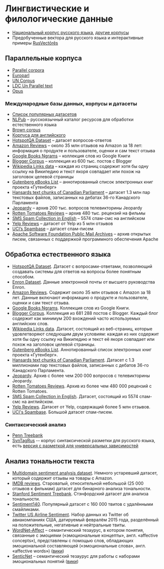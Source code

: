 # Лингвистические и филологические данные

- [Национальный корпус русского языка](https://ruscorpora.ru/), [другие корпусы](https://ruscorpora.ru/new/corpora-other.html)
- Предобученные вектора для русского языка и интерактивные примеры [RusVectōrēs](https://rusvectores.org/ru/)

## Параллельные корпуса
- [Parallel corpora](https://www.clarin.eu/resource-families/parallel-corpora)
- [Europarl](https://www.statmt.org/europarl/)  
- [UN Corpus](https://conferences.unite.un.org/UNCorpus/)
- [LDC Un Parallel text](https://catalog.ldc.upenn.edu/LDC94T4A)
- [Opus](http://opus.nlpl.eu/)

### Международные базы данных, корпусы и датасеты

- [Список популярных датасетов](https://github.com/niderhoff/nlp-datasets)
- [NLPub](https://nlpub.ru/) – русскоязычный каталог ресурсов для обработки естественного языка
- [Brown corpus](http://icame.uib.no/brown/bcm.html)
- [Корпуса для английского](https://aclweb.org/aclwiki/Corpora_for_English)
- [HotspotQA Dataset](https://hotpotqa.github.io/) – датасет вопросов-ответов
- [Amazon Reviews](https://snap.stanford.edu/data/web-Amazon.html) – около 35 млн отзывов на Amazon за 18 лет: информация о продукте и пользователе, оценки и сам текст отзыва
- [Google Books Ngrams](https://aws.amazon.com/ru/datasets/google-books-ngrams/) – коллекция слов из Google Книги
- [Blogger Corpus](http://u.cs.biu.ac.il/~koppel/BlogCorpus.htm) – коллекция из 600 тыс. постов с Blogger
- [Wikipedia Links data](https://code.google.com/archive/p/wiki-links/downloads) – каждая из страниц содержит хотя бы одну ссылку на Википедию и текст якоря совпадает или похож на заголовок целевой страницы
- [Gutenberg eBooks List](https://www.gutenberg.org/wiki/Gutenberg:Offline_Catalogs) – аннотированный список электронных книг проекта «Гутенберг»
- [Hansards text chunks of Canadian Parliament](https://www.isi.edu/natural-language/download/hansard/) – датасет 1.3 млн пар текстовых файлов, записанных на дебатах 36-го Канадского Парламента
- [Jeopardy](https://www.reddit.com/r/datasets/comments/1uyd0t/200000_jeopardy_questions_in_a_json_file/) – архив 200 тыс. вопросов телевикторины Jeopardy
- [Rotten Tomatoes Reviews](https://drive.google.com/file/d/1w1TsJB-gmIkZ28d1j7sf1sqcPmHXw352/view) – архив 480 тыс. рецензий на фильмы
- [SMS Spam Collection in English](http://www.dt.fee.unicamp.br/~tiago/smsspamcollection/) – 5574 спам-смс на английском
- [Yelp Reviews](https://www.yelp.com/dataset) – датасет от Yelp из 5 млн отзывов
- [UCI’s Spambase](https://archive.ics.uci.edu/ml/datasets/Spambase) – датасет спам-писем
- [Apache Software Foundation Public Mail Archives](https://aws.amazon.com/de/datasets/apache-software-foundation-public-mail-archives/) – архив открытых писем, связанных с поддержкой программного обеспечения Apache

## Обработка естественного языка

- [HotspotQA Dataset](https://hotpotqa.github.io/). Датасет с вопросами-ответами, позволяющий создавать системы для ответов на вопросы более понятным способом.
- [Enron Dataset](https://www.cs.cmu.edu/~./enron/). Данные электронной почты от высшего руководства Enron.
- [Amazon Reviews](https://snap.stanford.edu/data/web-Amazon.html). Содержит около 35 млн отзывов с Amazon за 18 лет. Данные включают информацию о продукте и пользователе, оценки и сам текст отзыва.
- [Google Books Ngrams](https://aws.amazon.com/ru/datasets/google-books-ngrams/). Коллекция слов из Google Книги.
- [Blogger Corpus](http://u.cs.biu.ac.il/~koppel/BlogCorpus.htm). Коллекция из 681 288 постов с Blogger. Каждый блог содержит как минимум 200 вхождений часто используемых английских слов.
- [Wikipedia Links data](https://code.google.com/archive/p/wiki-links/downloads). Датасет, состоящий из веб-страниц, которые удовлетворяют следующим двум условиям: каждая из них содержит хотя бы одну ссылку на Википедию и текст её якоря совпадает или похож на заголовок целевой страницы.
- [Gutenberg eBooks List](https://www.gutenberg.org/wiki/Gutenberg:Offline_Catalogs). Аннотированный список электронных книг проекта «Гутенберг».
- [Hansards text chunks of Canadian Parliament](https://www.isi.edu/natural-language/download/hansard/). Датасет с 1.3 миллионами пар текстовых файлов, записанных с дебатов 36-го Канадского Парламента.
- [Jeopardy](https://www.reddit.com/r/datasets/comments/1uyd0t/200000_jeopardy_questions_in_a_json_file/). Архив с более чем 200 000 вопросов с телевикторины Jeopardy.
- [Rotten Tomatoes Reviews](https://drive.google.com/file/d/1w1TsJB-gmIkZ28d1j7sf1sqcPmHXw352/view). Архив из более чем 480 000 рецензий с Rotten Tomatoes.
- [SMS Spam Collection in English](http://www.dt.fee.unicamp.br/~tiago/smsspamcollection/). Датасет, состоящий из 5574 спам-смс на английском.
- [Yelp Reviews](https://www.yelp.com/dataset). Датасет от Yelp, содержащий более 5 млн отзывов.
- [UCI's Spambase](https://archive.ics.uci.edu/ml/datasets/Spambase). Большой датасет спам-писем.

### Синтаксический анализ

- [Penn Treebank](https://catalog.ldc.upenn.edu/LDC99T42)
- [SynTagRus](https://ru.wikipedia.org/wiki/%D0%A1%D0%B8%D0%BD%D0%A2%D0%B0%D0%B3%D0%A0%D1%83%D1%81) -- корпус синтаксической разметки для русского языка, есть [версия с разметкой для универсальных зависимостей](https://github.com/UniversalDependencies/UD_Russian-SynTagRus)

## Анализ тональности текста

- [Multidomain sentiment analysis dataset](http://www.cs.jhu.edu/~mdredze/datasets/sentiment/). Немного устаревший датасет, который содержит отзывы на товары с Amazon.
- [IMDB reviews](http://ai.stanford.edu/~amaas/data/sentiment/). Староватый, относительной небольшой (25 000 отзывов к фильмам) датасет для бинарного анализа тональности.
- [Stanford Sentiment Treebank](http://nlp.stanford.edu/sentiment/code.html). Стэнфордский датасет для анализа тональности.
- [Sentiment140](http://help.sentiment140.com/for-students/). Популярный датасет с 160 000 твитов с удалёнными смайликами.
- [Twitter US Airline Sentiment](https://www.kaggle.com/crowdflower/twitter-airline-sentiment). Набор данных из Twitter об авиакомпаниях США, датируемый февралём 2015 года, разделённый на положительные, негативные и нейтральные твиты.
- [WordNet-Affect](https://wndomains.fbk.eu/wnaffect.html) – семантический тезаурус, в котором понятия, связанные с эмоциями («эмоциональные концепты», англ. «affective concepts»), представлены с помощью слов, обладающих эмоциональной составляющей («эмоциональные слова», англ. «affective words») ([вики](https://ru.wikipedia.org/wiki/%D0%90%D0%BD%D0%B0%D0%BB%D0%B8%D0%B7_%D1%82%D0%BE%D0%BD%D0%B0%D0%BB%D1%8C%D0%BD%D0%BE%D1%81%D1%82%D0%B8_%D1%82%D0%B5%D0%BA%D1%81%D1%82%D0%B0#%D0%A1%D0%B5%D0%BC%D0%B0%D0%BD%D1%82%D0%B8%D1%87%D0%B5%D1%81%D0%BA%D0%B8%D0%B5_%D1%82%D0%B5%D0%B7%D0%B0%D1%83%D1%80%D1%83%D1%81%D1%8B))
- [SenticNet](https://sentic.net/) – семантический тезаурус для работы с наборами эмоциональных понятий ([вики](https://ru.wikipedia.org/wiki/%D0%90%D0%BD%D0%B0%D0%BB%D0%B8%D0%B7_%D1%82%D0%BE%D0%BD%D0%B0%D0%BB%D1%8C%D0%BD%D0%BE%D1%81%D1%82%D0%B8_%D1%82%D0%B5%D0%BA%D1%81%D1%82%D0%B0#%D0%A1%D0%B5%D0%BC%D0%B0%D0%BD%D1%82%D0%B8%D1%87%D0%B5%D1%81%D0%BA%D0%B8%D0%B5_%D1%82%D0%B5%D0%B7%D0%B0%D1%83%D1%80%D1%83%D1%81%D1%8B))
